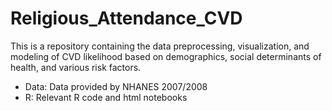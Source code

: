 # Religious_Attendance_CVD

This is a repository containing the data preprocessing, visualization, and modeling of CVD likelihood based on demographics, social determinants of health, and various risk factors. 

- Data: Data provided by NHANES 2007/2008 
- R: Relevant R code and html notebooks
